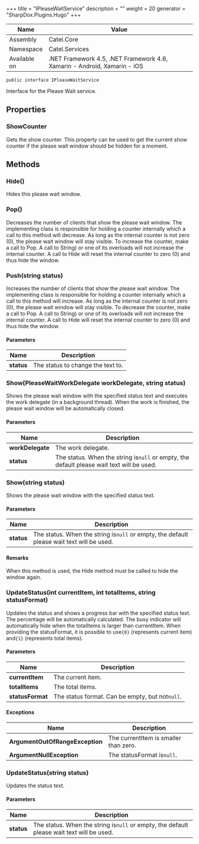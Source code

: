 

+++
title = "IPleaseWaitService" 
description = ""
weight = 20
generator = "SharpDox.Plugins.Hugo"
+++

Name|Value
---|---
Assembly|Catel.Core
Namespace|Catel.Services
Available on|.NET Framework 4.5, .NET Framework 4.6, Xamarin - Android, Xamarin - iOS

```
public interface IPleaseWaitService
```

Interface for the Please Wait service.

## Properties

### ShowCounter

Gets the show counter. This property can be used to get the current show counter if the please wait window should be hidden for a moment.

## Methods

### Hide()

Hides this please wait window.

### Pop()

Decreases the number of clients that show the please wait window. The implementing class is responsible for holding a counter internally which a call to this method will decrease. As long as the internal counter is not zero (0), the please wait window will stay visible. To increase the counter, make a call to Pop. A call to String) or one of its overloads will not increase the internal counter. A call to Hide will reset the internal counter to zero (0) and thus hide the window.

### Push(string status)

Increases the number of clients that show the please wait window. The implementing class is responsible for holding a counter internally which a call to this method will increase. As long as the internal counter is not zero (0), the please wait window will stay visible. To decrease the counter, make a call to Pop. A call to String) or one of its overloads will not increase the internal counter. A call to Hide will reset the internal counter to zero (0) and thus hide the window.

#### Parameters

Name|Description
---|---
**status**|The status to change the text to.

### Show(PleaseWaitWorkDelegate workDelegate, string status)

Shows the please wait window with the specified status text and executes the work delegate (in a background thread). When the work is finished, the please wait window will be automatically closed.

#### Parameters

Name|Description
---|---
**workDelegate**|The work delegate.
**status**|The status. When the string is`null` or empty, the default please wait text will be used.

### Show(string status)

Shows the please wait window with the specified status text.

#### Parameters

Name|Description
---|---
**status**|The status. When the string is`null` or empty, the default please wait text will be used.

#### Remarks

When this method is used, the Hide method must be called to hide the window again.

### UpdateStatus(int currentItem, int totalItems, string statusFormat)

Updates the status and shows a progress bar with the specified status text. The percentage will be automatically calculated. The busy indicator will automatically hide when the totalItems is larger than currentItem. When providing the statusFormat, it is possible to use`{0}` (represents current item) and`{1}` (represents total items).

#### Parameters

Name|Description
---|---
**currentItem**|The current item.
**totalItems**|The total items.
**statusFormat**|The status format. Can be empty, but not`null`.

#### Exceptions

Name|Description
---|---
**ArgumentOutOfRangeException**|The currentItem is smaller than zero.
**ArgumentNullException**|The statusFormat is`null`.

### UpdateStatus(string status)

Updates the status text.

#### Parameters

Name|Description
---|---
**status**|The status. When the string is`null` or empty, the default please wait text will be used.

